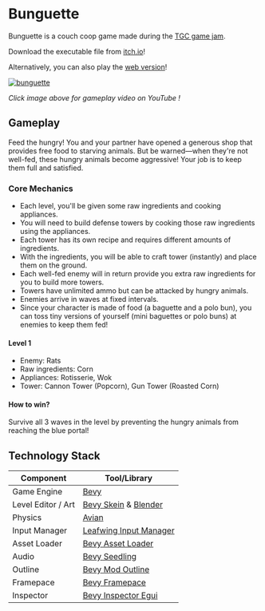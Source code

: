 # Bunguette

Bunguette is a couch coop game made during the [TGC game jam](https://itch.io/jam/tgcxcoreblazer).

Download the executable file from [itch.io](https://chang-kah-boon.itch.io/bunguette)!

Alternatively, you can also play the [web version](https://nixon-voxell.github.io/bunguette/)!

[![bunguette](./.github/assets/bunguette.png)](https://youtu.be/cBMcfEZzbuU)

*Click image above for gameplay video on YouTube !*

## Gameplay

Feed the hungry! You and your partner have opened a generous shop that provides free food to starving animals.
But be warned—when they're not well-fed, these hungry animals become aggressive! Your job is to keep them full and satisfied.

### Core Mechanics

- Each level, you'll be given some raw ingredients and cooking appliances.
- You will need to build defense towers by cooking those raw ingredients using the appliances.
- Each tower has its own recipe and requires different amounts of ingredients.
- With the ingredients, you will be able to craft tower (instantly) and place them on the ground.
- Each well-fed enemy will in return provide you extra raw ingredients for you to build more towers.
- Towers have unlimited ammo but can be attacked by hungry animals.
- Enemies arrive in waves at fixed intervals.
- Since your character is made of food (a baguette and a polo bun), you can toss tiny versions of yourself (mini baguettes or polo buns) at enemies to keep them fed!

#### Level 1

- Enemy: Rats
- Raw ingredients: Corn
- Appliances: Rotisserie, Wok 
- Tower: Cannon Tower (Popcorn), Gun Tower (Roasted Corn)

#### How to win?

Survive all 3 waves in the level by preventing the hungry animals from reaching the blue portal!

## Technology Stack

| Component           | Tool/Library                                                                                             |
|---------------------|----------------------------------------------------------------------------------------------------------|
| Game Engine         | [Bevy](https://bevyengine.org/)                                                                          |
| Level Editor / Art  | [Bevy Skein](https://bevyskein.dev/) & [Blender](https://www.blender.org/)                               |
| Physics             | [Avian](https://github.com/Jondolf/avian)                                                                |
| Input Manager       | [Leafwing Input Manager](https://github.com/Leafwing-Studios/leafwing-input-manager)                     |
| Asset Loader        | [Bevy Asset Loader](https://github.com/NiklasEi/bevy_asset_loader)                                       |
| Audio               | [Bevy Seedling](https://github.com/corvusprudens/bevy_seedling)                                          |
| Outline             | [Bevy Mod Outline](https://github.com/komadori/bevy_mod_outline)                                         |
| Framepace           | [Bevy Framepace](https://github.com/aevyrie/bevy_framepace)                                              |
| Inspector           | [Bevy Inspector Egui](https://github.com/jakobhellermann/bevy-inspector-egui)                            |
